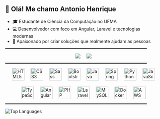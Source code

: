 ## 👋 Olá!  Me chamo Antonio Henrique

* 🎓 Estudante de Ciência da Computação no UFMA  
* 💻 Desenvolvedor com foco em Angular, Laravel e tecnologias modernas  
* 🚀 Apaixonado por criar soluções que realmente ajudam as pessoas  

<hr style="border: 0.5px solid #444; width: 90%;">

<div style="display: flex; flex-wrap: wrap; gap: 20px; justify-content: center; align-items: center;">
   <a href="https://www.linkedin.com/in/antonio-henrrique" target="_blank"><img src="https://img.shields.io/badge/LinkedIn-0077B5?style=for-the-badge&logo=linkedin&logoColor=white"></a>
  <a href="mailto:antonio.henrique.costa82@gmail.com" target="_blank"><img src="https://img.shields.io/badge/Gmail-D14836?style=for-the-badge&logo=gmail&logoColor=white"></a>

  <!-- <img src="https://img.shields.io/badge/Instagram-E4405F?style=for-the-badge&logo=instagram&logoColor=white"> -->
</div>

<hr style="border: 0.5px solid #444; width: 90%;">

<div style="display: flex; flex-wrap: wrap; gap: 20px; justify-content: center; align-items: center;">
  <img alt="HTML5" height="40" src="https://cdn.jsdelivr.net/gh/devicons/devicon@latest/icons/html5/html5-plain.svg" />
  <img alt="CSS3" height="40" src="https://cdn.jsdelivr.net/gh/devicons/devicon@latest/icons/css3/css3-original.svg" />
  <img alt="Sass" height="40" src="https://cdn.jsdelivr.net/gh/devicons/devicon@latest/icons/sass/sass-original.svg" />
  <img alt="Bootstrap" height="40" src="https://cdn.jsdelivr.net/gh/devicons/devicon@latest/icons/bootstrap/bootstrap-original.svg" />
  <img alt="Java" height="40" src="https://cdn.jsdelivr.net/gh/devicons/devicon@latest/icons/java/java-original.svg" />
  <img alt="Spring" height="40" src="https://cdn.jsdelivr.net/gh/devicons/devicon@latest/icons/spring/spring-original.svg" />
  <img alt="Python" height="40" src="https://cdn.jsdelivr.net/gh/devicons/devicon@latest/icons/python/python-original.svg" />
  <img alt="JavaScript" height="40" src="https://cdn.jsdelivr.net/gh/devicons/devicon@latest/icons/javascript/javascript-plain.svg" />
  <img alt="TypeScript" height="40" src="https://cdn.jsdelivr.net/gh/devicons/devicon@latest/icons/typescript/typescript-plain.svg" />
  <img alt="Angular" height="40" src="https://cdn.jsdelivr.net/gh/devicons/devicon@latest/icons/angular/angular-original.svg" />
    <img alt="PHP" height="40" src="https://cdn.jsdelivr.net/gh/devicons/devicon@latest/icons/php/php-original.svg" />
  <img alt="Laravel" height="40" src="https://cdn.jsdelivr.net/gh/devicons/devicon@latest/icons/laravel/laravel-original.svg" />
  <img alt="MySQL" height="40" src="https://cdn.jsdelivr.net/gh/devicons/devicon@latest/icons/mysql/mysql-original.svg" />
  <img alt="Docker" height="40" src="https://cdn.jsdelivr.net/gh/devicons/devicon@latest/icons/docker/docker-original.svg" />
  <img alt="AWS" height="40" src="https://cdn.jsdelivr.net/gh/devicons/devicon@latest/icons/amazonwebservices/amazonwebservices-original-wordmark.svg" />
</div>

<hr style="border: 0.5px solid #444; width: 90%;">

<img alt="Top Languages" src="https://github-readme-stats.vercel.app/api/top-langs/?username=henriquef9&layout=compact&hide_border=false&bg_color=00000000&langs_count=8&title_color=ffffff&text_color=ffffff" />





